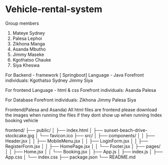 # Vehicle-rental-system


Group members 
1. Mateye Sydney
2. Palesa Lephoi 
3. Zikhona Manga 
4. Asanda Mbutho
5. Jimmy Maseke 
6. Kgothatso Chauke 
7. Siya Kheswa


For Backend - framework [ Springboot]
Language - Java
Forefront individuals:
Kgothatso
Sydney 
Jimmy 
Siya

For frontend
Language - html & css
Forefront individuals:
Asanda
Palesa

For Database
Forefront individuals:
Zikhona
Jimmy
Palesa
Siya


Frontend(Palesa and Asanda)
All html files are frontend
please download the images when running the files if they dont show up when running
Index
booking 
vehicle


frontend/
├── public/
│   ├── index.html
│   ├── sunset-beach-drive-stockcake.jpg
│   └── favicon.ico
├── src/
│   ├── components/
│   │   ├── Header.jsx
│   │   ├── MobileMenu.jsx
│   │   ├── LoginForm.jsx
│   │   ├── RegisterForm.jsx
│   │   ├── HomePage.jsx
│   │   └── Footer.jsx
│   ├── pages/
│   │   ├── Home.jsx
│   │   └── Booking.jsx
│   ├── App.js
│   ├── index.js
│   ├── App.css
│   └── index.css
├── package.json
└── README.md
